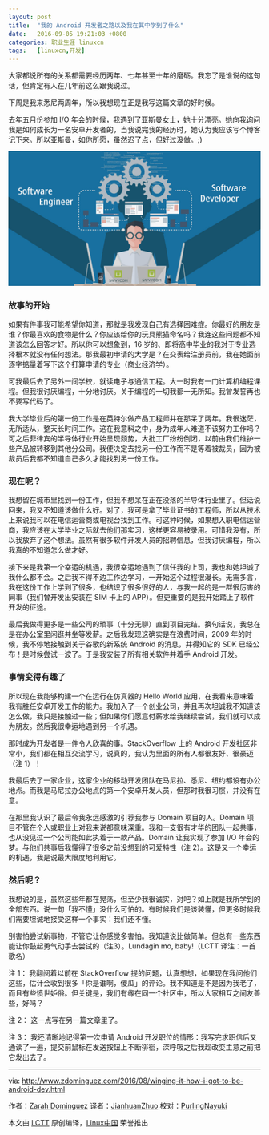 ```yaml
---
layout: post
title:	"我的 Android 开发者之路以及我在其中学到了什么"
date:	2016-09-05 19:21:03 +0800 
categories:	职业生涯 linuxcn 
tags:	[linuxcn,开发]
---
```



大家都说所有的关系都需要经历两年、七年甚至十年的磨砺。我忘了是谁说的这句话，但肯定有人在几年前这么跟我说过。


下周是我来悉尼两周年，所以我想现在正是我写这篇文章的好时候。


去年五月份参加 I/O 年会的时候，我遇到了亚斯曼女士，她十分漂亮。她向我询问我是如何成长为一名安卓开发者的，当我说完我的经历时，她认为我应该写个博客记下来。所以亚斯曼，如你所愿，虽然迟了点，但好过没做。;)


![](/Asserts/Images/album/201609/05/192105qf4fopja4huwwf7w.jpg)


### 故事的开始


如果有件事我可能希望你知道，那就是我发现自己有选择困难症。你最好的朋友是谁？你最喜欢的食物是什么？你应该给你的玩具熊猫命名吗？我连这些问题都不知道该怎么回答才好。所以你可以想象到，16 岁的、即将高中毕业的我对于专业选择根本就没有任何想法。那我最初申请的大学是？在交表给注册员前，我在她面前逐字掂量着写下这个打算申请的专业（商业经济学）。


可我最后去了另外一间学校，就读电子与通信工程。大一时我有一门计算机编程课程。但我很讨厌编程，十分地讨厌。关于编程的一切我都一无所知。我曾发誓再也不要写代码了。


我大学毕业后的第一份工作是在英特尔做产品工程师并在那呆了两年。我很迷茫，无所适从，整天长时间工作。这在我意料之中，身为成年人难道不该努力工作吗？可之后菲律宾的半导体行业开始呈现颓势，大批工厂纷纷倒闭，以前由我们维护一些产品被转移到其他分公司。我便决定去找另一份工作而不是等着被裁员，因为被裁员后我都不知道自己多久才能找到另一份工作。


### 现在呢？


我想留在城市里找到一份工作，但我不想呆在正在没落的半导体行业里了。但话说回来，我又不知道该做什么好。对了，我可是拿了毕业证书的工程师，所以从技术上来说我可以在电信运营商或电视台找到工作。可这种时候，如果想入职电信运营商，我应该在大学毕业之际就去他们那实习，这样更容易被录用。可惜我没有，所以我放弃了这个想法。虽然有很多软件开发人员的招聘信息，但我讨厌编程，所以我真的不知道怎么做才好。


接下来是我第一个幸运的机遇，我很幸运地遇到了信任我的上司，我也和她坦诚了我什么都不会。之后我不得不边工作边学习，一开始这个过程很漫长。无需多言，我在这份工作上学到了很多，也结识了很多很好的人，与我一起的是一群很厉害的同事（我们曾开发出安装在 SIM 卡上的 APP）。但更重要的是我开始踏上了软件开发的征途。


最后我做得更多是一些公司的琐事（十分无聊）直到项目完结。换句话说，我总在是在办公室里闲逛并坐等发薪。之后我发现这确实是在浪费时间，2009 年的时候，我不停地接触到关于谷歌的新系统 Android 的消息，并得知它的 SDK 已经公布！是时候尝试一波了。于是我安装了所有相关软件并着手 Android 开发。


### 事情变得有趣了


所以现在我能够构建一个在运行在仿真器的 Hello World 应用，在我看来意味着我有胜任安卓开发工作的能力。我加入了一个创业公司，并且再次坦诚我不知道该怎么做，我只是接触过一些；但如果你们愿意付薪水给我继续尝试，我们就可以成为朋友。然后我很幸运地遇到另一个机遇。


那时成为开发者是一件令人欣喜的事。StackOverflow 上的 Android 开发社区非常小，我们都在相互交流学习，说真的，我认为里面的所有人都很友好、很豪迈（注 1）！


我最后去了一家企业，这家企业的移动开发团队在马尼拉、悉尼、纽约都设有办公地点。而我是马尼拉办公地点的第一个安卓开发人员，但那时我很习惯，并没有在意。


在那里我认识了最后令我永远感激的引荐我参与 Domain 项目的人。Domain 项目不管在个人或职业上对我来说都意味深重。我和一支很有才华的团队一起共事，也从没见过一个公司能如此执着于一款产品。Domain 让我实现了参加 I/O 年会的梦。与他们共事后我懂得了很多之前没想到的可爱特性（注 2）。这是又一个幸运的机遇，我是说最大限度地利用它。


### 然后呢？


我想说的是，虽然这些年都在晃荡，但至少我很诚实，对吧？如上就是我所学到的全部东西。说一句「我不懂」没什么可怕的。有时候我们是该装懂，但更多时候我们需要坦诚地接受这样一个事实：我们还不懂。


别害怕尝试新事物，不管它让你感觉多害怕。我知道说比做简单。但总有一些东西能让你鼓起勇气动手去尝试的（注3）。Lundagin mo, baby!（LCTT 译注：一首歌名）


注 1： 我翻阅着以前在 StackOverflow 提的问题，认真想想，如果现在我问他们这些，估计会收到很多「你是谁啊，傻瓜」的评论。我不知道是不是因为我老了，而且有些愤世妒俗。但关键是，我们有缘在同一个社区中，所以大家相互之间友善些，好吗？


注 2： 这一点写在另一篇文章里了。


注 3： 我还清晰地记得第一次申请 Android 开发职位的情形：我写完求职信后又通读了一遍，提交前鼠标在发送按钮上不断徘徊，深呼吸之后我趁改变主意之前把它发出去了。




---


via: <http://www.zdominguez.com/2016/08/winging-it-how-i-got-to-be-android-dev.html>


作者：[Zarah Dominguez](https://plus.google.com/102371834744366149197) 译者：[JianhuanZhuo](https://github.com/JianhuanZhuo) 校对：[PurlingNayuki](https://github.com/PurlingNayuki)


本文由 [LCTT](https://github.com/LCTT/TranslateProject) 原创编译，[Linux中国](https://linux.cn/) 荣誉推出
